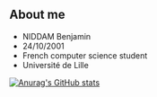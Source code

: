 ## About me

- NIDDAM Benjamin
- 24/10/2001
- French computer science student
- Université de Lille

[![Anurag's GitHub stats](https://github-readme-stats.vercel.app/api?username=benja971)](https://github.com/anuraghazra/github-readme-stats)
